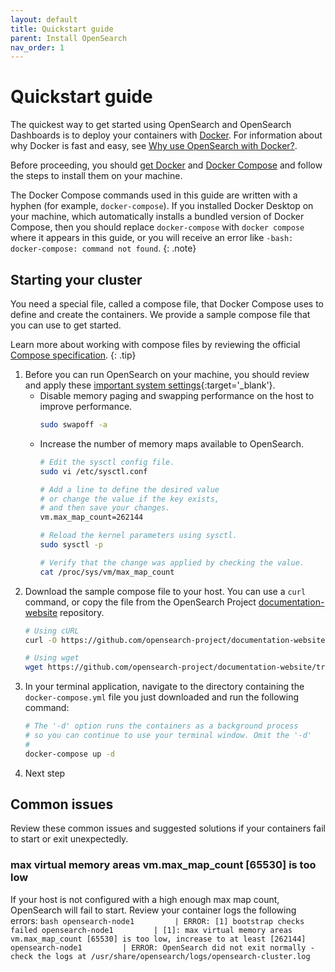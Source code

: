 ```yaml
---
layout: default
title: Quickstart guide
parent: Install OpenSearch
nav_order: 1
---
```


# Quickstart guide

The quickest way to get started using OpenSearch and OpenSearch Dashboards is to deploy your containers with [Docker](https://www.docker.com/). For information about why Docker is fast and easy, see [Why use OpenSearch with Docker?]({{site.url}}{{site.baseurl}}/opensearch/install/docker/).

Before proceeding, you should [get Docker](https://docs.docker.com/get-docker/) and [Docker Compose](https://github.com/docker/compose) and follow the steps to install them on your machine.

The Docker Compose commands used in this guide are written with a hyphen (for example, `docker-compose`). If you installed Docker Desktop on your machine, which automatically installs a bundled version of Docker Compose, then you should replace `docker-compose` with `docker compose` where it appears in this guide, or you will receive an error like `-bash: docker-compose: command not found`.
{: .note}

## Starting your cluster

You need a special file, called a compose file, that Docker Compose uses to define and create the containers. We provide a sample compose file that you can use to get started.

Learn more about working with compose files by reviewing the official [Compose specification](https://docs.docker.com/compose/compose-file/).
{: .tip}

1. Before you can run OpenSearch on your machine, you should review and apply these [important system settings]({{site.url}}{{site.baseurl}}/opensearch/install/important-settings/){:target='\_blank'}.
    - Disable memory paging and swapping performance on the host to improve performance.
        ```bash
        sudo swapoff -a
        ```
    - Increase the number of memory maps available to OpenSearch.
        ```bash
        # Edit the sysctl config file.
        sudo vi /etc/sysctl.conf

        # Add a line to define the desired value
        # or change the value if the key exists,
        # and then save your changes.
        vm.max_map_count=262144

        # Reload the kernel parameters using sysctl.
        sudo sysctl -p

        # Verify that the change was applied by checking the value.
        cat /proc/sys/vm/max_map_count
        ```  
1. Download the sample compose file to your host. You can use a `curl` command, or copy the file from the OpenSearch Project [documentation-website](https://github.com/opensearch-project/documentation-website/tree/{{site.opensearch_version}}/assets/examples/docker-compose.yml) repository.
    ```bash
    # Using cURL
    curl -O https://github.com/opensearch-project/documentation-website/tree/{{site.opensearch_version}}/assets/examples/docker-compose.yml

    # Using wget
    wget https://github.com/opensearch-project/documentation-website/tree/{{site.opensearch_version}}/assets/examples/docker-compose.yml
    ```
1. In your terminal application, navigate to the directory containing the `docker-compose.yml` file you just downloaded and run the following command:
    ```bash
    # The '-d' option runs the containers as a background process
    # so you can continue to use your terminal window. Omit the '-d'
    # 
    docker-compose up -d
    ```
1. Next step

## Common issues

Review these common issues and suggested solutions if your containers fail to start or exit unexpectedly.

### max virtual memory areas vm.max_map_count [65530] is too low

If your host is not configured with a high enough max map count, OpenSearch will fail to start. Review your container logs the following errors:
    ```bash
    opensearch-node1         | ERROR: [1] bootstrap checks failed
    opensearch-node1         | [1]: max virtual memory areas vm.max_map_count [65530] is too low, increase to at least [262144]
    opensearch-node1         | ERROR: OpenSearch did not exit normally - check the logs at /usr/share/opensearch/logs/opensearch-cluster.log
    ```